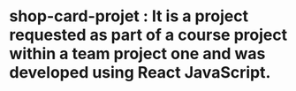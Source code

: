 # shop-card-projet : It is a project requested as part of a course project within a team project one and was developed using React JavaScript.
